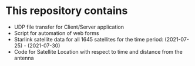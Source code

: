 # This repository contains
- UDP file transfer for Client/Server application
- Script for automation of web forms
- Starlink satellite data for all 1645 satellites for the time period: (2021-07-25) - (2021-07-30)
- Code for Satellite Location with respect to time and distance from the antenna
